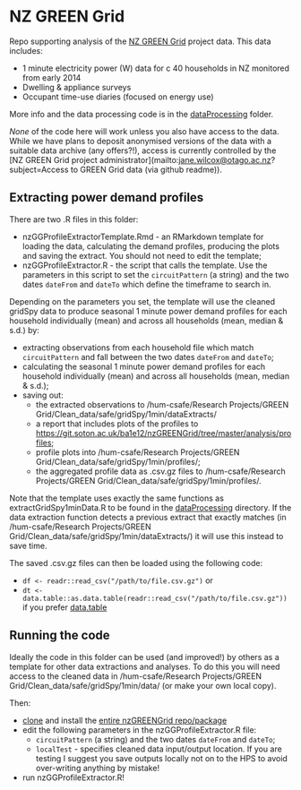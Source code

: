 # NZ GREEN Grid
Repo supporting analysis of the [NZ GREEN Grid](https://www.otago.ac.nz/centre-sustainability/research/energy/otago050285.html) project data. This data includes:

 * 1 minute electricity power (W) data for c 40 households in NZ monitored from early 2014
 * Dwelling & appliance surveys
 * Occupant time-use diaries (focused on energy use)

More info and the data processing code is in the [dataProcessing](dataProcessing) folder. 

_None_ of the code here will work unless you also have access to the data. While we have plans to deposit anonymised versions of the data with a suitable data archive (any offers?!), access is currently controlled by the [NZ GREEN Grid project administrator](mailto:jane.wilcox@otago.ac.nz?subject=Access to GREEN Grid data (via github readme)).

## Extracting power demand profiles

There are two .R files in this folder:

 * nzGGProfileExtractorTemplate.Rmd - an RMarkdown template for loading the data, calculating the demand profiles, producing the plots and saving the extract. You should not need to edit the template;
 * nzGGProfileExtractor.R - the script that calls the template. Use the parameters in this script to set the `circuitPattern` (a string) and the two dates `dateFrom` and `dateTo` which define the timeframe to search in.
 
Depending on the parameters you set, the template will use the cleaned gridSpy data to produce seasonal 1 minute power demand profiles for each household individually (mean) and across all households (mean, median & s.d.) by:

 * extracting observations from each household file which match `circuitPattern` and fall between the two dates `dateFrom` and `dateTo`;
 * calculating the seasonal 1 minute power demand profiles for each household individually (mean) and across all households (mean, median & s.d.);
 * saving out:
   + the extracted observations to /hum-csafe/Research Projects/GREEN Grid/Clean_data/safe/gridSpy/1min/dataExtracts/
   + a report that includes plots of the profiles to https://git.soton.ac.uk/ba1e12/nzGREENGrid/tree/master/analysis/profiles;
   + profile plots into /hum-csafe/Research Projects/GREEN Grid/Clean_data/safe/gridSpy/1min/profiles/;
   + the aggregated profile data as .csv.gz files to /hum-csafe/Research Projects/GREEN Grid/Clean_data/safe/gridSpy/1min/profiles/.
   
Note that the template uses exactly the same functions as extractGridSpy1minData.R to be found in the [dataProcessing](/ba1e12/nzGREENGrid/tree/master/dataProcessing/gridSpy) directory. If the data extraction function detects a previous extract that exactly matches (in /hum-csafe/Research Projects/GREEN Grid/Clean_data/safe/gridSpy/1min/dataExtracts/) it will use this instead to save time.

The saved .csv.gz files can then be loaded using the following code:

 * `df <- readr::read_csv("/path/to/file.csv.gz")` or 
 * `dt <- data.table::as.data.table(readr::read_csv("/path/to/file.csv.gz"))` if you prefer [data.table](https://github.com/Rdatatable/data.table/wiki)

## Running the code

Ideally the code in this folder can be used (and improved!) by others as a template for other data extractions and analyses. To do this you will need access to the cleaned data in /hum-csafe/Research Projects/GREEN Grid/Clean_data/safe/gridSpy/1min/data/ (or make your own local copy).

Then:

 * [clone](https://support.rstudio.com/hc/en-us/articles/200532077-Version-Control-with-Git-and-SVN) and install the [entire nzGREENGrid repo/package](https://git.soton.ac.uk/ba1e12/nzGREENGrid)
 * edit the following parameters in the nzGGProfileExtractor.R file:
   + `circuitPattern` (a string) and the two dates `dateFrom` and `dateTo`;
   + `localTest` - specifies cleaned data input/output location. If you are testing I suggest you save outputs locally not on to the HPS to avoid over-writing anything by mistake!
 * run nzGGProfileExtractor.R!
